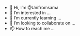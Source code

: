 - 👋 Hi, I’m @Unifromsama
- 👀 I’m interested in ...
- 🌱 I’m currently learning ...
- 💞️ I’m looking to collaborate on ...
- 📫 How to reach me ...

<!---
Unifromsama/Unifromsama is a ✨ special ✨ repository because its `README.md` (this file) appears on your GitHub profile.
You can click the Preview link to take a look at your changes.
--->
